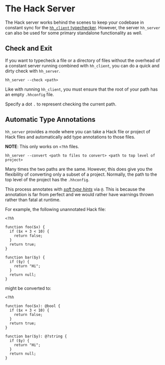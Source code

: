 # The Hack Server

The Hack server works behind the scenes to keep your codebase in constant sync for the [`hh_client` typechecker](../typechecker/intro.md). However, the server `hh_server` can also be used for some primary standalone functionality as well.

## Check and Exit

If you want to typecheck a file or a directory of files without the overhead of a constant server running combined with `hh_client`, you can do a quick and dirty check with `hh_server`. 

```
hh_server --check <path> 
```

Like with running `hh_client`, you must ensure that the root of your path has an empty `.hhconfig` file.

Specify a dot `.` to represent checking the current path.

## Automatic Type Annotations

`hh_server` provides a mode where you can take a Hack file or project of Hack files and automatically add type annotations to those files.

**NOTE**: This only works on `<?hh` files.

```
hh_server --convert <path to files to convert> <path to top level of project>
```

Many times the two paths are the same. However, this does give you the flexibility of converting only a subset of a project. Normally, the path to the top level of the project has the `.hhconfig`.

This process annotates with [*soft type hints*](../types/advanced#soft-type-hints) via `@`. This is because the annotation is far from perfect and we would rather have warnings thrown rather than fatal at runtime.

For example, the following unannotated Hack file:

```
<?hh

function foo($x) {
  if ($x + 3 < 10) {
    return false;
  }
  return true;
}

function bar($y) {
  if ($y) {
    return "Hi";
  }
  return null;
}
```

might be converted to:

```
<?hh

function foo($x): @bool {
  if ($x + 3 < 10) {
    return false;
  }
  return true;
}

function bar($y): @?string {
  if ($y) {
    return "Hi";
  }
  return null;
}
```

